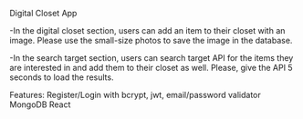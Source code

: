 Digital Closet App

-In the digital closet section, users can add an item to their closet with an image. Please use the small-size photos to save the image in the database.

-In the search target section, users can search target API for the items they are interested in and add them to their closet as well. Please, give the API 5 seconds to load the results. 

Features:
Register/Login with bcrypt, jwt, email/password validator
MongoDB
React

